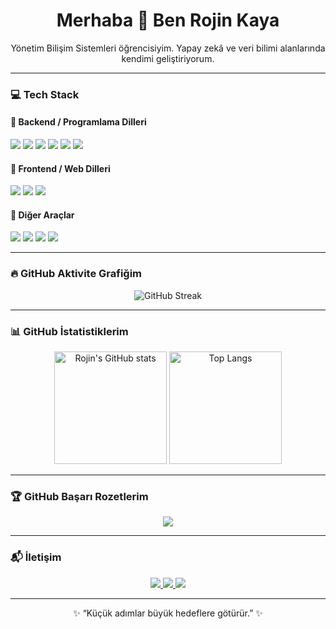 <h1 align="center">Merhaba 👋 Ben Rojin Kaya</h1>

<p align="center">
Yönetim Bilişim Sistemleri öğrencisiyim. Yapay zekâ ve veri bilimi alanlarında kendimi geliştiriyorum.    
</p>

---

### 💻 Tech Stack

#### 🔹 Backend / Programlama Dilleri
<p>
  <img src="https://img.shields.io/badge/Python-3776AB?style=for-the-badge&logo=python&logoColor=white"/>
  <img src="https://img.shields.io/badge/SQL-003B57?style=for-the-badge&logo=sqlite&logoColor=white"/>
  <img src="https://img.shields.io/badge/Kotlin-0095D5?style=for-the-badge&logo=kotlin&logoColor=white"/>
  <img src="https://img.shields.io/badge/C-00599C?style=for-the-badge&logo=c&logoColor=white"/>
  <img src="https://img.shields.io/badge/C%23-239120?style=for-the-badge&logo=c-sharp&logoColor=white"/>
  <img src="https://img.shields.io/badge/JavaScript-F7DF1E?style=for-the-badge&logo=javascript&logoColor=black"/>
</p>

#### 🔹 Frontend / Web Dilleri
<p>
  <img src="https://img.shields.io/badge/HTML5-E34F26?style=for-the-badge&logo=html5&logoColor=white"/>
  <img src="https://img.shields.io/badge/CSS3-1572B6?style=for-the-badge&logo=css3&logoColor=white"/>
  <img src="https://img.shields.io/badge/Flutter-02569B?style=for-the-badge&logo=flutter&logoColor=white"/>
</p>

#### 🔹 Diğer Araçlar
<p>
  <img src="https://img.shields.io/badge/Git-F05032?style=for-the-badge&logo=git&logoColor=white"/>
  <img src="https://img.shields.io/badge/VSCode-0078D4?style=for-the-badge&logo=visual-studio-code&logoColor=white"/>
  <img src="https://img.shields.io/badge/Canva-00C4CC?style=for-the-badge&logo=canva&logoColor=white"/>
  <img src="https://img.shields.io/badge/Jupyter-F37626?style=for-the-badge&logo=jupyter&logoColor=white"/>
</p>

---
### 🔥 GitHub Aktivite Grafiğim
<p align="center">
  <img src="https://streak-stats.demolab.com?user=rojinkaya&theme=tokyonight&hide_border=true" alt="GitHub Streak"/>
</p>

---

### 📊 GitHub İstatistiklerim
<p align="center">
  <img src="https://github-readme-stats.vercel.app/api?username=rojinkaya&show_icons=true&theme=tokyonight" alt="Rojin's GitHub stats" height="180em" />
  <img src="https://github-readme-stats.vercel.app/api/top-langs/?username=rojinkaya&layout=compact&theme=tokyonight" alt="Top Langs" height="180em" />
</p>

---

### 🏆 GitHub Başarı Rozetlerim
<p align="center">
  <img src="https://github-profile-trophy.vercel.app/?username=rojinkaya&theme=tokyonight&no-frame=true&no-bg=true&margin-w=15" />
</p>

---

### 📬 İletişim
<p align="center">
  <a href="mailto:rojinkya33@gmail.com">
    <img src="https://img.shields.io/badge/Email-D14836?style=for-the-badge&logo=gmail&logoColor=white"/>
  </a>
  <a href="https://www.linkedin.com/in/rojin-kaya-652a18279">
    <img src="https://img.shields.io/badge/LinkedIn-0077B5?style=for-the-badge&logo=linkedin&logoColor=white"/>
  </a>
  <a href="https://github.com/rojinkaya">
    <img src="https://img.shields.io/badge/GitHub-100000?style=for-the-badge&logo=github&logoColor=white"/>
  </a>
</p>

---

<p align="center">✨ “Küçük adımlar büyük hedeflere götürür.” ✨</p>

